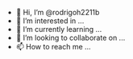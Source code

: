 - 👋 Hi, I’m @rodrigoh2211b
- 👀 I’m interested in ...
- 🌱 I’m currently learning ...
- 💞️ I’m looking to collaborate on ...
- 📫 How to reach me ...

<!---
rodrigoh2211b/rodrigoh2211b is a ✨ special ✨ repository because its `README.md` (this file) appears on your GitHub profile.
You can click the Preview link to take a look at your changes.
--->
